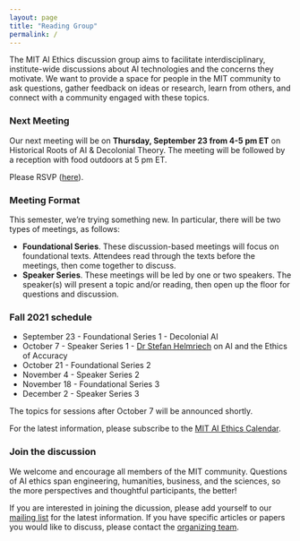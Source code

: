 ```yaml
---
layout: page
title: "Reading Group"
permalink: /
---
```


The MIT AI Ethics discussion group aims to facilitate interdisciplinary, institute-wide discussions about AI technologies and the concerns they motivate. We want to provide a space for people in the MIT community to ask questions, gather feedback on ideas or research, learn from others, and connect with a community engaged with these topics. 

### Next Meeting

Our next meeting will be on <b>Thursday, September 23 from 4-5 pm ET</b> on Historical Roots of AI & Decolonial Theory. The meeting will be followed by a reception with food outdoors at 5 pm ET. 

Please RSVP ([here](https://forms.gle/2P2r6NscUpz3FWhq5)). 

### Meeting Format

This semester, we’re trying something new. In particular, there will be two types of meetings, as follows:

* <b>Foundational Series</b>. These discussion-based meetings will focus on foundational texts. Attendees read through the texts before the meetings, then come together to discuss. 
* <b>Speaker Series</b>. These meetings will be led by one or two speakers. The speaker(s) will present a topic and/or reading, then open up the floor for questions and discussion. 

### Fall 2021 schedule

* September 23 - Foundational Series 1 - Decolonial AI
* October 7 - Speaker Series 1 - [Dr Stefan Helmriech](https://anthropology.mit.edu/people/faculty/stefan-helmreich) on AI and the Ethics of Accuracy
* October 21 - Foundational Series 2
* November 4 - Speaker Series 2 
* November 18 - Foundational Series 3 
* December 2 - Speaker Series 3 

The topics for sessions after October 7 will be announced shortly.

For the latest information, please subscribe to the [MIT AI Ethics Calendar](https://calendar.google.com/calendar/u/0/embed?src=uqgrqa3k3rnkpl33rj37bqu5o4@group.calendar.google.com&ctz=America/New_York).

### Join the discussion

We welcome and encourage all members of the MIT community. Questions of AI ethics span engineering, humanities, business, and the sciences, so the more perspectives and thoughtful participants, the better! 

If you are interested in joining the dicussion, please add yourself to our [mailing list](https://groups.mit.edu/webmoira/list/ai-ethics) for the latest information. If you have specific articles or papers you would like to discuss, please contact the [organizing team](https://mitaiethics.github.io/organizers). 
